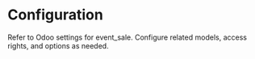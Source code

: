 # Configuration

Refer to Odoo settings for event_sale. Configure related models, access rights, and options as needed.
